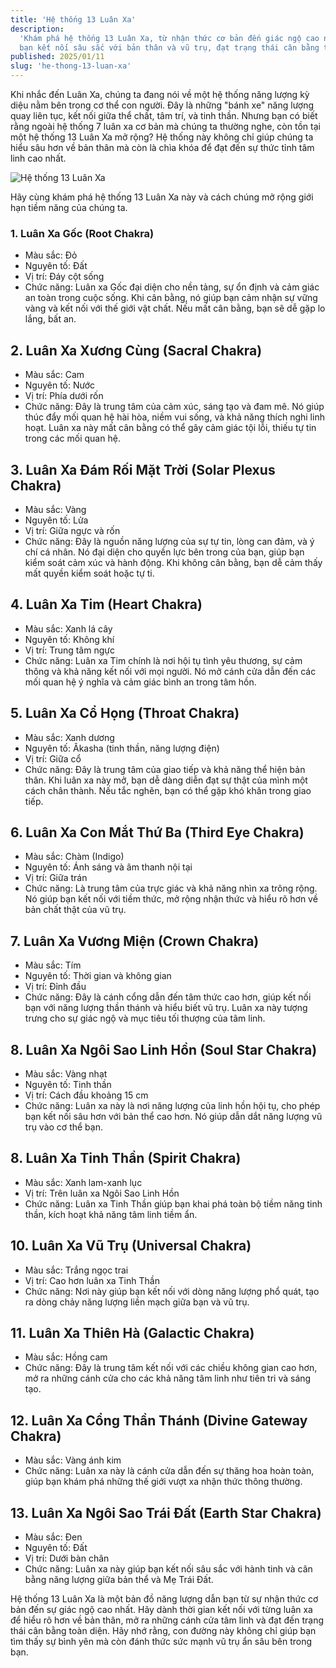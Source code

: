```yaml
---
title: 'Hệ thống 13 Luân Xa'
description:
  'Khám phá hệ thống 13 Luân Xa, từ nhận thức cơ bản đến giác ngộ cao nhất, giúp
  bạn kết nối sâu sắc với bản thân và vũ trụ, đạt trạng thái cân bằng toàn diện.'
published: 2025/01/11
slug: 'he-thong-13-luan-xa'
---
```


Khi nhắc đến Luân Xa, chúng ta đang nói về một hệ thống năng lượng kỳ diệu nằm
bên trong cơ thể con người. Đây là những "bánh xe" năng lượng quay liên tục, kết
nối giữa thể chất, tâm trí, và tinh thần. Nhưng bạn có biết rằng ngoài hệ thống
7 luân xa cơ bản mà chúng ta thường nghe, còn tồn tại một hệ thống 13 Luân Xa mở
rộng? Hệ thống này không chỉ giúp chúng ta hiểu sâu hơn về bản thân mà còn là
chìa khóa để đạt đến sự thức tỉnh tâm linh cao nhất.

![Hệ thống 13 Luân Xa](/images/he-thong-13-luan-xa.jpg)

Hãy cùng khám phá hệ thống 13 Luân Xa này và cách chúng mở rộng giới hạn tiềm
năng của chúng ta.

### 1. Luân Xa Gốc (Root Chakra)

- Màu sắc: Đỏ
- Nguyên tố: Đất
- Vị trí: Đáy cột sống
- Chức năng: Luân xa Gốc đại diện cho nền tảng, sự ổn định và cảm giác an toàn
  trong cuộc sống. Khi cân bằng, nó giúp bạn cảm nhận sự vững vàng và kết nối
  với thế giới vật chất. Nếu mất cân bằng, bạn sẽ dễ gặp lo lắng, bất an.

## 2. Luân Xa Xương Cùng (Sacral Chakra)

- Màu sắc: Cam
- Nguyên tố: Nước
- Vị trí: Phía dưới rốn
- Chức năng: Đây là trung tâm của cảm xúc, sáng tạo và đam mê. Nó giúp thúc đẩy
  mối quan hệ hài hòa, niềm vui sống, và khả năng thích nghi linh hoạt. Luân xa
  này mất cân bằng có thể gây cảm giác tội lỗi, thiếu tự tin trong các mối quan
  hệ.

## 3. Luân Xa Đám Rối Mặt Trời (Solar Plexus Chakra)

- Màu sắc: Vàng
- Nguyên tố: Lửa
- Vị trí: Giữa ngực và rốn
- Chức năng: Đây là nguồn năng lượng của sự tự tin, lòng can đảm, và ý chí cá
  nhân. Nó đại diện cho quyền lực bên trong của bạn, giúp bạn kiểm soát cảm xúc
  và hành động. Khi không cân bằng, bạn dễ cảm thấy mất quyền kiểm soát hoặc tự
  ti.

## 4. Luân Xa Tim (Heart Chakra)

- Màu sắc: Xanh lá cây
- Nguyên tố: Không khí
- Vị trí: Trung tâm ngực
- Chức năng: Luân xa Tim chính là nơi hội tụ tình yêu thương, sự cảm thông và
  khả năng kết nối với mọi người. Nó mở cánh cửa dẫn đến các mối quan hệ ý nghĩa
  và cảm giác bình an trong tâm hồn.

## 5. Luân Xa Cổ Họng (Throat Chakra)

- Màu sắc: Xanh dương
- Nguyên tố: Âkasha (tinh thần, năng lượng điện)
- Vị trí: Giữa cổ
- Chức năng: Đây là trung tâm của giao tiếp và khả năng thể hiện bản thân. Khi
  luân xa này mở, bạn dễ dàng diễn đạt sự thật của mình một cách chân thành. Nếu
  tắc nghẽn, bạn có thể gặp khó khăn trong giao tiếp.

## 6. Luân Xa Con Mắt Thứ Ba (Third Eye Chakra)

- Màu sắc: Chàm (Indigo)
- Nguyên tố: Ánh sáng và âm thanh nội tại
- Vị trí: Giữa trán
- Chức năng: Là trung tâm của trực giác và khả năng nhìn xa trông rộng. Nó giúp
  bạn kết nối với tiềm thức, mở rộng nhận thức và hiểu rõ hơn về bản chất thật
  của vũ trụ.

## 7. Luân Xa Vương Miện (Crown Chakra)

- Màu sắc: Tím
- Nguyên tố: Thời gian và không gian
- Vị trí: Đỉnh đầu
- Chức năng: Đây là cánh cổng dẫn đến tâm thức cao hơn, giúp kết nối bạn với
  năng lượng thần thánh và hiểu biết vũ trụ. Luân xa này tượng trưng cho sự giác
  ngộ và mục tiêu tối thượng của tâm linh.

## 8. Luân Xa Ngôi Sao Linh Hồn (Soul Star Chakra)

- Màu sắc: Vàng nhạt
- Nguyên tố: Tinh thần
- Vị trí: Cách đầu khoảng 15 cm
- Chức năng: Luân xa này là nơi năng lượng của linh hồn hội tụ, cho phép bạn kết
  nối sâu hơn với bản thể cao hơn. Nó giúp dẫn dắt năng lượng vũ trụ vào cơ thể
  bạn.

## 8. Luân Xa Tinh Thần (Spirit Chakra)

- Màu sắc: Xanh lam-xanh lục
- Vị trí: Trên luân xa Ngôi Sao Linh Hồn
- Chức năng: Luân xa Tinh Thần giúp bạn khai phá toàn bộ tiềm năng tinh thần,
  kích hoạt khả năng tâm linh tiềm ẩn.

## 10. Luân Xa Vũ Trụ (Universal Chakra)

- Màu sắc: Trắng ngọc trai
- Vị trí: Cao hơn luân xa Tinh Thần
- Chức năng: Nơi này giúp bạn kết nối với dòng năng lượng phổ quát, tạo ra dòng
  chảy năng lượng liền mạch giữa bạn và vũ trụ.

## 11. Luân Xa Thiên Hà (Galactic Chakra)

- Màu sắc: Hồng cam
- Chức năng: Đây là trung tâm kết nối với các chiều không gian cao hơn, mở ra
  những cánh cửa cho các khả năng tâm linh như tiên tri và sáng tạo.

## 12. Luân Xa Cổng Thần Thánh (Divine Gateway Chakra)

- Màu sắc: Vàng ánh kim
- Chức năng: Luân xa này là cánh cửa dẫn đến sự thăng hoa hoàn toàn, giúp bạn
  khám phá những thế giới vượt xa nhận thức thông thường.

## 13. Luân Xa Ngôi Sao Trái Đất (Earth Star Chakra)

- Màu sắc: Đen
- Nguyên tố: Đất
- Vị trí: Dưới bàn chân
- Chức năng: Luân xa này giúp bạn kết nối sâu sắc với hành tinh và cân bằng năng
  lượng giữa bản thể và Mẹ Trái Đất.

Hệ thống 13 Luân Xa là một bản đồ năng lượng dẫn bạn từ sự nhận thức cơ bản đến
sự giác ngộ cao nhất. Hãy dành thời gian kết nối với từng luân xa để hiểu rõ hơn
về bản thân, mở ra những cánh cửa tâm linh và đạt đến trạng thái cân bằng toàn
diện. Hãy nhớ rằng, con đường này không chỉ giúp bạn tìm thấy sự bình yên mà còn
đánh thức sức mạnh vũ trụ ẩn sâu bên trong bạn.
